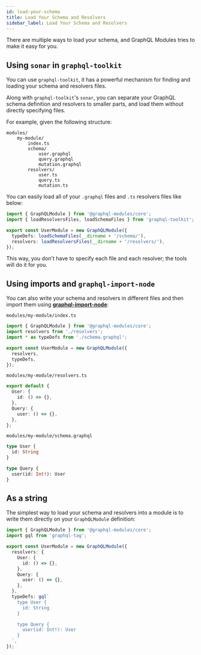 ```yaml
---
id: load-your-schema
title: Load Your Schema and Resolvers
sidebar_label: Load Your Schema and Resolvers
---
```


There are multiple ways to load your schema, and GraphQL Modules tries to make it easy for you.

## Using `sonar` in `graphql-toolkit`

You can use `graphql-toolkit`, it has a powerful mechanism for finding and loading your schema and resolvers files.

Along with `graphql-toolkit`'s `sonar`, you can separate your GraphQL schema definition and resolvers to smaller parts, and load them without directly specifying files.

For example, given the following structure:

```
modules/
    my-module/
        index.ts
        schema/
            user.graphql
            query.graphql
            mutation.graphql
        resolvers/
            user.ts
            query.ts
            mutation.ts
```

You can easily load all of your `.graphql` files and `.ts` resolvers files like below:

```typescript
import { GraphQLModule } from '@graphql-modules/core';
import { loadResolversFiles, loadSchemaFiles } from 'graphql-toolkit';

export const UserModule = new GraphQLModule({
  typeDefs: loadSchemaFiles(__dirname + '/schema/'),
  resolvers: loadResolversFiles(__dirname + '/resolvers/'),
});
```

This way, you don't have to specify each file and each resolver; the tools will do it for you.

## Using imports and `graphql-import-node`

You can also write your schema and resolvers in different files and then import them using **[graphql-import-node](https://github.com/ardatan/graphql-import-node)**:

`modules/my-module/index.ts`

```typescript
import { GraphQLModule } from '@graphql-modules/core';
import resolvers from './resolvers';
import * as typeDefs from './schema.graphql';

export const UserModule = new GraphQLModule({
  resolvers,
  typeDefs,
});
```

`modules/my-module/resolvers.ts`

```typescript
export default {
  User: {
    id: () => {},
  },
  Query: {
    user: () => {},
  },
};
```

`modules/my-module/schema.graphql`

```graphql
type User {
  id: String
}

type Query {
  user(id: Int!): User
}
```

## As a string

The simplest way to load your schema and resolvers into a module is to write them directly on your `GraphQLModule` definition:

```typescript
import { GraphQLModule } from '@graphql-modules/core';
import gql from 'graphql-tag';

export const UserModule = new GraphQLModule({
  resolvers: {
    User: {
      id: () => {},
    },
    Query: {
      user: () => {},
    },
  },
  typeDefs: gql`
    type User {
      id: String
    }

    type Query {
      user(id: Int!): User
    }
  `,
});
```
